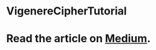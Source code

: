 # VigenereCipherTutorial

# Read the article on  [Medium](https://medium.com/@nikhil.cse16/cryptographic-algorithm-using-kotlin-vigenere-cipher-7564c6e9fad6).
